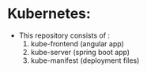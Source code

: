 # Kubernetes:
* This repository consists of :
   1) kube-frontend (angular app)
   2) kube-server (spring boot app)
   3) kube-manifest (deployment files)
   
